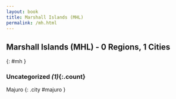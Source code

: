 ```yaml
---
layout: book
title: Marshall Islands (MHL)
permalink: /mh.html
---
```


## Marshall Islands (MHL) - 0 Regions, 1 Cities
{: #mh }





### Uncategorized _(1)_{:.count}


Majuro  {: .city #majuro } <br>


 
